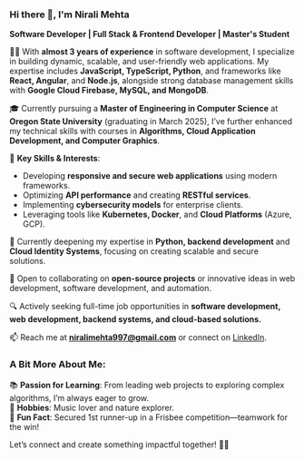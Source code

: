 ### Hi there 👋, I'm Nirali Mehta  
**Software Developer | Full Stack & Frontend Developer | Master's Student**  

👩‍💻 With **almost 3 years of experience** in software development, I specialize in building dynamic, scalable, and user-friendly web applications. My expertise includes **JavaScript, TypeScript, Python**, and frameworks like **React, Angular**, and **Node.js**, alongside strong database management skills with **Google Cloud Firebase, MySQL, and MongoDB**.  

🎓 Currently pursuing a **Master of Engineering in Computer Science** at **Oregon State University** (graduating in March 2025), I’ve further enhanced my technical skills with courses in **Algorithms, Cloud Application Development, and Computer Graphics**.  

🌟 **Key Skills & Interests**:  
- Developing **responsive and secure web applications** using modern frameworks.  
- Optimizing **API performance** and creating **RESTful services**.  
- Implementing **cybersecurity models** for enterprise clients.  
- Leveraging tools like **Kubernetes, Docker**, and **Cloud Platforms** (Azure, GCP).  

🌱 Currently deepening my expertise in **Python, backend development** and **Cloud Identity Systems**, focusing on creating scalable and secure solutions.  

👯 Open to collaborating on **open-source projects** or innovative ideas in web development, software development, and automation.
  
🔍 Actively seeking full-time job opportunities in **software development, web development, backend systems, and cloud-based solutions.**

📫 Reach me at **niralimehta997@gmail.com** or connect on [LinkedIn](https://www.linkedin.com/in/niralimehta01/).  

### A Bit More About Me:  
📚 **Passion for Learning**: From leading web projects to exploring complex algorithms, I’m always eager to grow.  
🌅 **Hobbies**: Music lover and nature explorer.  
🥏 **Fun Fact**: Secured 1st runner-up in a Frisbee competition—teamwork for the win!  

Let’s connect and create something impactful together! 🌟✨ 
